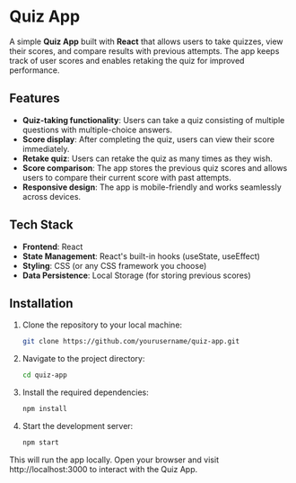 # Quiz App

A simple **Quiz App** built with **React** that allows users to take quizzes, view their scores, and compare results with previous attempts. The app keeps track of user scores and enables retaking the quiz for improved performance.

## Features

- **Quiz-taking functionality**: Users can take a quiz consisting of multiple questions with multiple-choice answers.
- **Score display**: After completing the quiz, users can view their score immediately.
- **Retake quiz**: Users can retake the quiz as many times as they wish.
- **Score comparison**: The app stores the previous quiz scores and allows users to compare their current score with past attempts.
- **Responsive design**: The app is mobile-friendly and works seamlessly across devices.

## Tech Stack

- **Frontend**: React
- **State Management**: React's built-in hooks (useState, useEffect)
- **Styling**: CSS (or any CSS framework you choose)
- **Data Persistence**: Local Storage (for storing previous scores)

## Installation

1. Clone the repository to your local machine:

   ```bash
   git clone https://github.com/yourusername/quiz-app.git
2. Navigate to the project directory:

   ```bash
   cd quiz-app

3. Install the required dependencies:

   ```bash
   npm install

4. Start the development server:

   ```bash
   npm start

This will run the app locally. Open your browser and visit http://localhost:3000 to interact with the Quiz App.
